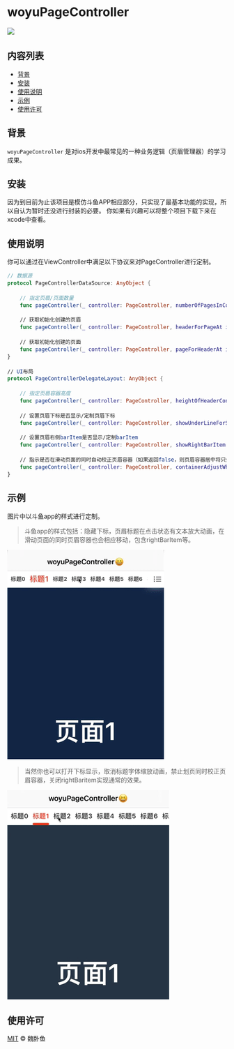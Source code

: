 # woyuPageController

![](https://img.shields.io/badge/language-swift-orange.svg)


## 内容列表

- [背景](#背景)
- [安装](#安装)
- [使用说明](#使用说明)
- [示例](#示例)
- [使用许可](#使用许可)

## 背景

`woyuPageController` 是对ios开发中最常见的一种业务逻辑（页眉管理器）的学习成果。


## 安装

因为到目前为止该项目是模仿斗鱼APP相应部分，只实现了最基本功能的实现，所以自认为暂时还没进行封装的必要。
你如果有兴趣可以将整个项目下载下来在xcode中查看。


## 使用说明

你可以通过在ViewController中满足以下协议来对PageController进行定制。

```swift
// 数据源
protocol PageControllerDataSource: AnyObject {

    // 指定页眉/页面数量
    func pageController(_ controller: PageController, numberOfPagesInContainer: PageContainer) -> Int

    // 获取初始化创建的页眉
    func pageController(_ controller: PageController, headerForPageAt index: Int) -> PageHeader

    // 获取初始化创建的页面
    func pageController(_ controller: PageController, pageForHeaderAt index: Int) -> UIViewController
}

// UI布局
protocol PageControllerDelegateLayout: AnyObject {

    // 指定页眉容器高度
    func pageController(_ controller: PageController, heightOfHeaderContainer container: PageContainer) -> CGFloat
    
    // 设置页眉下标是否显示/定制页眉下标
    func pageController(_ controller: PageController, showUnderLineForSelectedHeader line: inout PageUnderLine) -> Bool
    
    // 设置页眉右侧barItem是否显示/定制barItem
    func pageController(_ controller: PageController, showRightBarItem item: inout PageRightBarItem) -> Bool
    
    // 指示是否在滑动页面的同时自动校正页眉容器（如果返回false，则页眉容器居中将只会在划页完成后发生）
    func pageController(_ controller: PageController, containerAdjustWhenDraggingPage container: PageContainer) -> Bool
}
```


## 示例

图片中以斗鱼app的样式进行定制。

> 斗鱼app的样式包括：隐藏下标，页眉标题在点击状态有文本放大动画，在滑动页面的同时页眉容器也会相应移动，包含rightBarItem等。


![image](https://github.com/keyway1984/woyuPageController/blob/master/IMG/ezgif-1-e3ecb9a1b4d9.gif)


> 当然你也可以打开下标显示，取消标题字体缩放动画，禁止划页同时校正页眉容器，关闭rightBaritem实现通常的效果。


![image](https://github.com/keyway1984/woyuPageController/blob/master/IMG/ezgif-1-ddccc499f983.gif)


## 使用许可

[MIT](LICENSE) © 魏卧鱼
